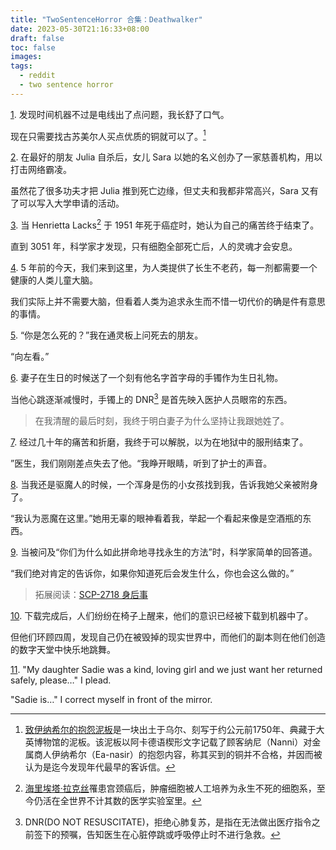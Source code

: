 ```yaml
---
title: "TwoSentenceHorror 合集：Deathwalker"
date: 2023-05-30T21:16:33+08:00
draft: false
toc: false
images:
tags: 
  - reddit
  - two sentence horror
---
```


[1](https://www.reddit.com/r/TwoSentenceHorror/comments/12c5tl2/i_was_relieved_when_i_realized_the_only_damage_to/). 发现时间机器不过是电线出了点问题，我长舒了口气。

现在只需要找古苏美尔人买点优质的铜就可以了。[^1]

[2](https://www.reddit.com/r/TwoSentenceHorror/comments/davq69/after_her_best_friend_julia_committed_suicide_my/). 在最好的朋友 Julia 自杀后，女儿 Sara 以她的名义创办了一家慈善机构，用以打击网络霸凌。

虽然花了很多功夫才把 Julia 推到死亡边缘，但丈夫和我都非常高兴，Sara 又有了可以写入大学申请的活动。

[3](https://www.reddit.com/r/TwoSentenceHorror/comments/139mcdt/when_henrietta_lacks_died_in_1951_from_her_cancer/). 当 Henrietta Lacks[^2] 于 1951 年死于癌症时，她认为自己的痛苦终于结束了。

直到 3051 年，科学家才发现，只有细胞全部死亡后，人的灵魂才会安息。

[4](https://www.reddit.com/r/TwoSentenceHorror/comments/13ckhcr/5_years_ago_today_we_arrived_and_offered_humanity/). 5 年前的今天，我们来到这里，为人类提供了长生不老药，每一剂都需要一个健康的人类儿童大脑。

我们实际上并不需要大脑，但看着人类为追求永生而不惜一切代价的确是件有意思的事情。

[5](https://www.reddit.com/r/TwoSentenceHorror/comments/134ke6f/how_did_you_die_i_said_to_my_dead_friend_on_the/). “你是怎么死的？”我在通灵板上问死去的朋友。

“向左看。”

[6](https://www.reddit.com/r/TwoSentenceHorror/comments/13gpdtd/his_wife_had_given_him_a_bracelet_with_his/). 妻子在生日的时候送了一个刻有他名字首字母的手镯作为生日礼物。

当他心跳逐渐减慢时，手镯上的 DNR[^3] 是首先映入医护人员眼帘的东西。

> 在我清醒的最后时刻，我终于明白妻子为什么坚持让我跟她姓了。

[7](https://www.reddit.com/r/TwoSentenceHorror/comments/v3vdo5/after_decades_of_torture_and_agony_i_was_finally). 经过几十年的痛苦和折磨，我终于可以解脱，以为在地狱中的服刑结束了。

”医生，我们刚刚差点失去了他。“我睁开眼睛，听到了护士的声音。

[8](https://www.reddit.com/r/TwoSentenceHorror/comments/vsoi0j/back_when_i_was_an_exorcist_a_little_girl_came_up/). 当我还是驱魔人的时候，一个浑身是伤的小女孩找到我，告诉我她父亲被附身了。

“我认为恶魔在这里。”她用无辜的眼神看着我，举起一个看起来像是空酒瓶的东西。

[9](https://www.reddit.com/r/TwoSentenceHorror/comments/13sw7lr/when_asked_why_are_you_trying_so_desperately_to/). 当被问及“你们为什么如此拼命地寻找永生的方法”时，科学家简单的回答道。

“我们绝对肯定的告诉你，如果你知道死后会发生什么，你也会这么做的。”

> 拓展阅读：[SCP-2718 身后事](http://scp-wiki-cn.wikidot.com/scp-2718)

[10](https://www.reddit.com/r/TwoSentenceHorror/comments/v3vdo5/after_decades_of_torture_and_agony_i_was_finally/). 下载完成后，人们纷纷在椅子上醒来，他们的意识已经被下载到机器中了。

但他们环顾四周，发现自己仍在被毁掉的现实世界中，而他们的副本则在他们创造的数字天堂中快乐地跳舞。

[11](https://www.reddit.com/r/TwoSentenceHorror/comments/12znm2w/my_daughter_sadie_was_a_kind_loving_girl_and_we/). "My daughter Sadie was a kind, loving girl and we just want her returned safely, please…" I plead.

"Sadie is…" I correct myself in front of the mirror.

[^1]: [致伊纳希尔的抱怨泥板](https://zh.wikipedia.org/zh-cn/%E8%87%B4%E4%BC%8A%E7%B4%8D%E5%B8%8C%E7%88%BE%E7%9A%84%E6%8A%B1%E6%80%A8%E6%B3%A5%E6%9D%BF)是一块出土于乌尔、刻写于约公元前1750年、典藏于大英博物馆的泥板。该泥板以阿卡德语楔形文字记载了顾客纳尼（Nanni）对金属商人伊纳希尔（Ea-nasir）的抱怨内容，称其买到的铜并不合格，并因而被认为是迄今发现年代最早的客诉信。

[^2]: [海里埃塔·拉克丝](https://baike.baidu.com/item/%E6%B5%B7%E9%87%8C%E5%9F%83%E5%A1%94%C2%B7%E6%8B%89%E5%85%8B%E4%B8%9D/10983739)罹患宫颈癌后，肿瘤细胞被人工培养为永生不死的细胞系，至今仍活在全世界不计其数的医学实验室里。

[^3]: DNR(DO NOT RESUSCITATE)，拒绝心肺复苏，是指在无法做出医疗指令之前签下的预嘱，告知医生在心脏停跳或呼吸停止时不进行急救。

